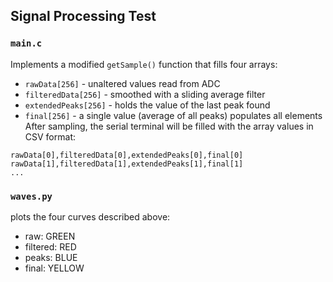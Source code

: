 ## Signal Processing Test
### `main.c` 
Implements a modified `getSample()` function that fills four arrays:
+ `rawData[256]` - unaltered values read from ADC
+ `filteredData[256]` - smoothed with a sliding average filter
+ `extendedPeaks[256]` - holds the value of the last peak found
+ `final[256]` - a single value (average of all peaks) populates all elements
After sampling, the serial terminal will be filled with the array values in CSV format:  
```
rawData[0],filteredData[0],extendedPeaks[0],final[0]  
rawData[1],filteredData[1],extendedPeaks[1],final[1]  
...
```

### `waves.py` 
plots the four curves described above: 
+ raw: GREEN
+ filtered: RED
+ peaks: BLUE
+ final: YELLOW

